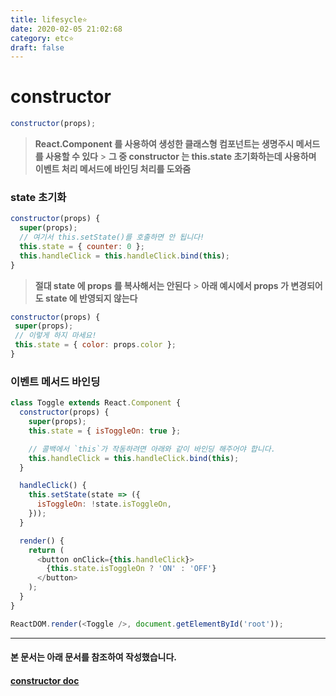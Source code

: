 ```yaml
---
title: lifesycle⭐
date: 2020-02-05 21:02:68
category: etc⭐
draft: false
---
```


# constructor

```js
constructor(props);
```

> **React.Component 를 사용하여 생성한 클래스형 컴포넌트는 생명주시 메서드를 사용할 수 있다** > **그 중 constructor 는 this.state 초기화하는데 사용하며 이벤트 처리 메서드에 바인딩 처리를 도와줌**

### state 초기화

```js
constructor(props) {
  super(props);
  // 여기서 this.setState()를 호출하면 안 됩니다!
  this.state = { counter: 0 };
  this.handleClick = this.handleClick.bind(this);
}
```

> **절대 state 에 props 를 복사해서는 안된다** > **아래 예시에서 props 가 변경되어도 state 에 반영되지 않는다**

```js
constructor(props) {
 super(props);
 // 이렇게 하지 마세요!
 this.state = { color: props.color };
}
```

### 이벤트 메서드 바인딩

```js
class Toggle extends React.Component {
  constructor(props) {
    super(props);
    this.state = { isToggleOn: true };

    // 콜백에서 `this`가 작동하려면 아래와 같이 바인딩 해주어야 합니다.
    this.handleClick = this.handleClick.bind(this);
  }

  handleClick() {
    this.setState(state => ({
      isToggleOn: !state.isToggleOn,
    }));
  }

  render() {
    return (
      <button onClick={this.handleClick}>
        {this.state.isToggleOn ? 'ON' : 'OFF'}
      </button>
    );
  }
}

ReactDOM.render(<Toggle />, document.getElementById('root'));
```

---

#### 본 문서는 아래 문서를 참조하여 작성했습니다.

#### [constructor doc](https://ko.reactjs.org/docs/react-component.html#constructor 'constructor doc link')
